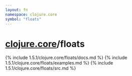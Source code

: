 ```yaml
---
layout: fn
namespace: clojure.core
symbol: "floats"
---
```


# [clojure.core](../)/floats

{% include 1.5.1/clojure.core/floats/docs.md %}
{% include 1.5.1/clojure.core/floats/examples.md %}
{% include 1.5.1/clojure.core/floats/src.md %}

